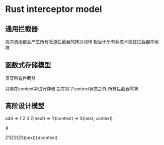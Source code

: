 # Rust interceptor model

## 通用拦截器

每次调用都会产生所有管道拦截器的拷贝动作 相当于所有状态不能在拦截器中保存

## 函数式存储模型

贯穿所有拦截器

只能在context中进行存储 旨在除了context状态之外 所有拦截器幂等

## 高阶设计模型
add => 1 2 3
Z(next) => Y(context) => X(next, context)

 ⬇
 
Z1(Z2(Z3(next)))(context)

